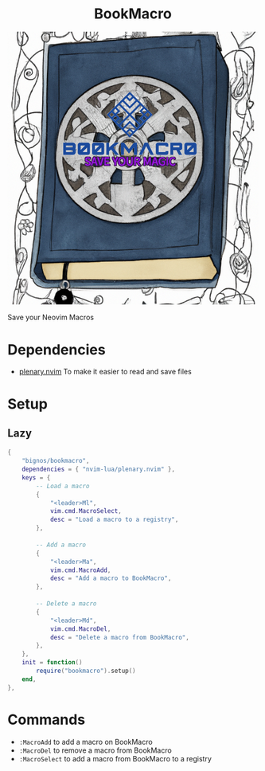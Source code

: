 <h1 align="center">
                                   BookMacro 
</h1>

<p align="center">
    <img src="bookMacro.png" alt="BookMacro logo" title="BookMacro logo">
</p>

Save your Neovim Macros

# Dependencies

- [plenary.nvim](https://github.com/nvim-lua/plenary.nvim) To make it easier to read and save files

# Setup

## Lazy

``` lua
{
	"bignos/bookmacro",
	dependencies = { "nvim-lua/plenary.nvim" },
	keys = {
		-- Load a macro
		{
			"<leader>Ml",
			vim.cmd.MacroSelect,
			desc = "Load a macro to a registry",
		},

		-- Add a macro
		{
			"<leader>Ma",
			vim.cmd.MacroAdd,
			desc = "Add a macro to BookMacro",
		},

		-- Delete a macro
		{
			"<leader>Md",
			vim.cmd.MacroDel,
			desc = "Delete a macro from BookMacro",
		},
	},
	init = function()
		require("bookmacro").setup()
	end,
},
```
# Commands

- `:MacroAdd` to add a macro on BookMacro
- `:MacroDel` to remove a macro from BookMacro
- `:MacroSelect` to add a macro from BookMacro to a registry
